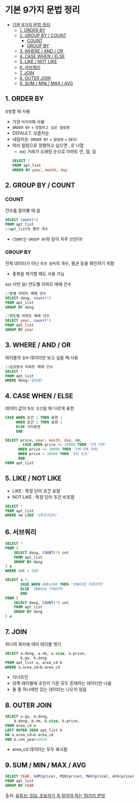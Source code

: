 # 기본 9가지 문법 정리

- [기본 9가지 문법 정리](#기본-9가지-문법-정리)
  - [1. ORDER BY](#1-order-by)
  - [2. GROUP BY / COUNT](#2-group-by--count)
    - [COUNT](#count)
    - [GROUP BY](#group-by)
  - [3. WHERE / AND / OR](#3-where--and--or)
  - [4. CASE WHEN / ELSE](#4-case-when--else)
  - [5. LIKE / NOT LIKE](#5-like--not-like)
  - [6. 서브쿼리](#6-서브쿼리)
  - [7. JOIN](#7-join)
  - [8. OUTER JOIN](#8-outer-join)
  - [9. SUM / MIN / MAX / AVG](#9-sum--min--max--avg)

## 1. ORDER BY
`정렬`할 때 사용
- 가장 `마지막`에 사용
- `ORDER BY` + `정렬하고 싶은 컬럼명`
- DEFAULT: 오름차순
- 내림차순: `ORDER BY` + `컬럼명` + `DESC`
- 여러 컬럼으로 정렬하고 싶으면 `,`로 나열
  - ex) 거래가 오래된 순으로 아파트 연, 월, 일
  ```sql
  SELECT *
  FROM apt_list
  ORDER BY year, month, day
  ```

## 2. GROUP BY / COUNT
### COUNT
건수를 알아볼 때 씀
```sql
SELECT count(*)
FROM apt_list
//apt_list의 행의 개수
```
- `COUNT`는 `GROUP BY`와 같이 자주 쓰인다!

### GROUP BY
전체 데이터가 아닌 `특정 항목`의 개수, 평균 등을 확인하기 위함
- 중복을 제거할 때도 사용 가능

ex) 이번 달/ 연도별 아파트 매매 건수

```sql
//동별 아파트 매매 건수
SELECT dong, count(*)
FROM apt_list
GROUP BY dong
```
```sql
//연도별 아파트 매매 건수
SELECT year, count(*)
FROM apt_list
GROUP BY year
```

## 3. WHERE / AND / OR
테이블의 `일부` 데이터만 보고 싶을 때 사용
```sql
//삼성동의 아파트 매매 건수
SELECT *
FROM apt_list
WHERE dong='삼성동'
```

## 4. CASE WHEN / ELSE
데이터 값이 `특정 조건`일 때 다르게 표현
```sql
CASE WHEN 조건 1 THEN 표현 1
     WHEN 조건 2 THEN 표현 2
     ELSE 기타표현
     END
```
```sql
SELECT price, year, month, day, nm,
      , CASE WHEN price <= 10000 THEN '1억 이하'
      WHEN price <= 30000 THEN '1억~3억 이하'
      WHEN price > 30000 THEN '3억 초과'
      END
FROM apt_list
```

## 5. LIKE / NOT LIKE
- LIKE : 특정 단어 조건 포함
- NOT LIKE : 특정 단어 조건 비포함
```sql
SELECT *
FROM apt_list
WHERE nm LIKE '%푸르지오%'
```

## 6. 서브쿼리
```sql
SELECT *
FROM (
    SELECT dong, COUNT(*) cnt
    FROM apt_list
    GROUP BY dong
) a
WHERE cnt > 100
```
```sql
SELECT a.*, 
       CASE WHEN cnt<200 THEN '200미만 거래지역'
       ELSE '200이상 거래지역'
       END
FROM (
    SELECT dong, COUNT(*) cnt
    FROM apt_list
    GROUP BY dong
) a
```
## 7. JOIN
하나의 쿼리에 여러 테이블 엮기
```sql
SELECT a.dong, a.nm, a.size, a.price,
       b.gu, b.dong
FROM apt_list a, area_cd b
WHERE a.area_cd=b.area_cd
```
- 이너조인
- 양쪽 테이블에 조인키 기준 모두 존재하는 데이터만 나옴
- 둘 중 하나에만 있는 데이터는 나오지 않음

## 8. OUTER JOIN
```sql
SELECT a.gu, a.dong, 
    b.dong, b.nm, b.size, b.price,   
FROM area_cd a
LEFT OUTER JOIN apt_list b
ON a.area_cd=b.area_cd
AND b.con_year=2020
```
- area_cd 데이터는 모두 표시됨

## 9. SUM / MIN / MAX / AVG
```sql
SELECT YEAR, SUM(price), MIN(price), MAX(price), AVG(price)
FROM apt_list
GROUP BY YEAR
```

출처: [유튜브: SQL 초보자가 꼭 알아야 하는 10가지 문법](https://www.youtube.com/watch?v=ZsYnTSSuSiw)